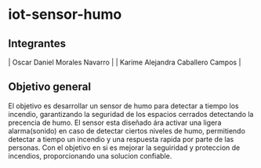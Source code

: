 # iot-sensor-humo

## Integrantes

| Oscar Daniel Morales Navarro |
| Karime Alejandra Caballero Campos |


## Objetivo general
El objetivo es desarrollar un sensor de humo para detectar a tiempo los incendio, garantizando la seguridad de los espacios cerrados detectando la precencia de humo. El sensor esta diseñado ára activar una ligera alarma(sonido) en caso de detectar ciertos niveles de humo, permitiendo detectar a tiempo un incendio y una respuesta rapida por parte de las personas. Con el objetivo en si es mejorar la seguiridad  y proteccion de incendios, proporcionando una solucion confiable.
